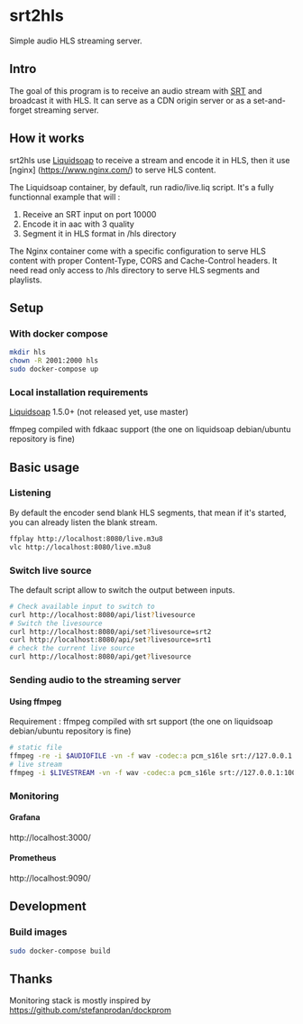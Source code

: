# srt2hls

Simple audio HLS streaming server.

## Intro

The goal of this program is to receive an audio stream with [SRT](https://github.com/Haivision/srt) and broadcast it with HLS. It can serve as a CDN origin server or as a set-and-forget streaming server.

## How it works

srt2hls use [Liquidsoap](https://www.liquidsoap.info) to receive a stream and encode it in HLS, then it use [nginx] (https://www.nginx.com/) to serve HLS content.

The Liquidsoap container, by default, run radio/live.liq script. It's a fully functionnal example that will :
1. Receive an SRT input on port 10000
2. Encode it in aac with 3 quality
3. Segment it in HLS format in /hls directory

The Nginx container come with a specific configuration to serve HLS content with proper Content-Type, CORS and Cache-Control headers. It need read only access to /hls directory to serve HLS segments and playlists.

## Setup
### With docker compose
```bash
mkdir hls
chown -R 2001:2000 hls
sudo docker-compose up
```

### Local installation requirements

[Liquidsoap](https://www.liquidsoap.info) 1.5.0+ (not released yet, use master)

ffmpeg compiled with fdkaac support (the one on liquidsoap debian/ubuntu repository is fine)


## Basic usage

### Listening
By default the encoder send blank HLS segments, that mean if it's started, you can already listen the blank stream.

```bash
ffplay http://localhost:8080/live.m3u8
vlc http://localhost:8080/live.m3u8
```

### Switch live source

The default script allow to switch the output between inputs.

```bash
# Check available input to switch to
curl http://localhost:8080/api/list?livesource
# Switch the livesource
curl http://localhost:8080/api/set?livesource=srt2
curl http://localhost:8080/api/set?livesource=srt1
# check the current live source
curl http://localhost:8080/api/get?livesource
```

### Sending audio to the streaming server

#### Using ffmpeg
Requirement : ffmpeg compiled with srt support (the one on liquidsoap debian/ubuntu repository is fine)

```bash
# static file
ffmpeg -re -i $AUDIOFILE -vn -f wav -codec:a pcm_s16le srt://127.0.0.1:10000
# live stream
ffmpeg -i $LIVESTREAM -vn -f wav -codec:a pcm_s16le srt://127.0.0.1:10000
```

### Monitoring

#### Grafana
http://localhost:3000/
#### Prometheus
http://localhost:9090/

## Development

### Build images
```bash
sudo docker-compose build
```

## Thanks

Monitoring stack is mostly inspired by https://github.com/stefanprodan/dockprom
